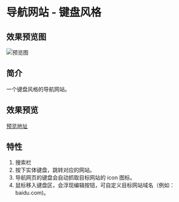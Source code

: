# 导航网站 - 键盘风格

## 效果预览图

![预览图](https://github.com/JaylanWood/webNav-kbdStyle/raw/master/img/preview.png)

## 简介

一个键盘风格的导航网站。

## 效果预览

[预览地址](https://jaylanwood.github.io/webNav-kbdStyle/)

## 特性

1. 搜索栏
2. 按下实体键盘，跳转对应的网站。
3. 导航网页的键盘会自动抓取目标网站的 icon 图标。
4. 鼠标移入键盘区，会浮现编辑按钮，可自定义目标网站域名（例如：baidu.com)。
